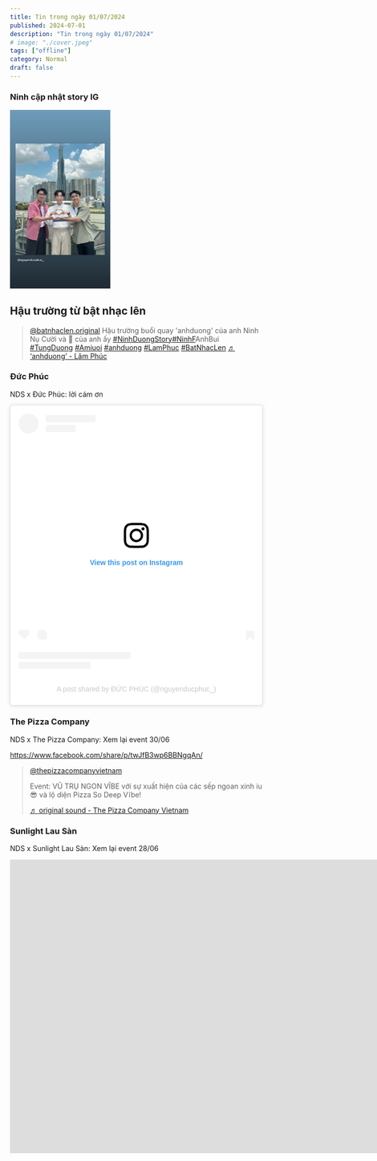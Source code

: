 ```yaml
---
title: Tin trong ngày 01/07/2024
published: 2024-07-01
description: "Tin trong ngày 01/07/2024"
# image: "./cover.jpeg"
tags: ["offline"]
category: Normal
draft: false
---
```



### Ninh cập nhật story IG 

<img src="story1.jpg"  width="200">


## Hậu trường từ bật nhạc lên 

<blockquote class="tiktok-embed" cite="https://www.tiktok.com/@batnhaclen.original/video/7386515227988299009" data-video-id="7386515227988299009" style="max-width: 605px;min-width: 325px;" > <section> <a target="_blank" title="@batnhaclen.original" href="https://www.tiktok.com/@batnhaclen.original?refer=embed">@batnhaclen.original</a> Hậu trường buổi quay &#39;anhduong&#39; của anh Ninh Nụ Cười và 🍓 của anh ấy <a title="ninhduongstory" target="_blank" href="https://www.tiktok.com/tag/ninhduongstory?refer=embed">#NinhDuongStory</a><a title="ninhf" target="_blank" href="https://www.tiktok.com/tag/ninhf?refer=embed">#NinhF</a>AnhBui <a title="tungduong" target="_blank" href="https://www.tiktok.com/tag/tungduong?refer=embed">#TungDuong</a> <a title="amiuoi" target="_blank" href="https://www.tiktok.com/tag/amiuoi?refer=embed">#Amiuoi</a> <a title="anhduong" target="_blank" href="https://www.tiktok.com/tag/anhduong?refer=embed">#anhduong</a> <a title="lamphuc" target="_blank" href="https://www.tiktok.com/tag/lamphuc?refer=embed">#LamPhuc</a> <a title="batnhaclen" target="_blank" href="https://www.tiktok.com/tag/batnhaclen?refer=embed">#BatNhacLen</a> <a target="_blank" title="♬ ‘anhduong’ - Lâm Phúc" href="https://www.tiktok.com/music/‘anhduong’-7376487458635499521?refer=embed">♬ ‘anhduong’ - Lâm Phúc</a> </section> </blockquote> <script async src="https://www.tiktok.com/embed.js"></script>


### Đức Phúc

NDS x Đức Phúc: lời cám ơn 


<blockquote class="instagram-media" data-instgrm-captioned data-instgrm-permalink="https://www.instagram.com/p/C83bXzkJkIP/?utm_source=ig_embed&amp;utm_campaign=loading" data-instgrm-version="14" style=" background:#FFF; border:0; border-radius:3px; box-shadow:0 0 1px 0 rgba(0,0,0,0.5),0 1px 10px 0 rgba(0,0,0,0.15); margin: 1px; max-width:540px; min-width:326px; padding:0; width:99.375%; width:-webkit-calc(100% - 2px); width:calc(100% - 2px);"><div style="padding:16px;"> <a href="https://www.instagram.com/p/C83bXzkJkIP/?utm_source=ig_embed&amp;utm_campaign=loading" style=" background:#FFFFFF; line-height:0; padding:0 0; text-align:center; text-decoration:none; width:100%;" target="_blank"> <div style=" display: flex; flex-direction: row; align-items: center;"> <div style="background-color: #F4F4F4; border-radius: 50%; flex-grow: 0; height: 40px; margin-right: 14px; width: 40px;"></div> <div style="display: flex; flex-direction: column; flex-grow: 1; justify-content: center;"> <div style=" background-color: #F4F4F4; border-radius: 4px; flex-grow: 0; height: 14px; margin-bottom: 6px; width: 100px;"></div> <div style=" background-color: #F4F4F4; border-radius: 4px; flex-grow: 0; height: 14px; width: 60px;"></div></div></div><div style="padding: 19% 0;"></div> <div style="display:block; height:50px; margin:0 auto 12px; width:50px;"><svg width="50px" height="50px" viewBox="0 0 60 60" version="1.1" xmlns="https://www.w3.org/2000/svg" xmlns:xlink="https://www.w3.org/1999/xlink"><g stroke="none" stroke-width="1" fill="none" fill-rule="evenodd"><g transform="translate(-511.000000, -20.000000)" fill="#000000"><g><path d="M556.869,30.41 C554.814,30.41 553.148,32.076 553.148,34.131 C553.148,36.186 554.814,37.852 556.869,37.852 C558.924,37.852 560.59,36.186 560.59,34.131 C560.59,32.076 558.924,30.41 556.869,30.41 M541,60.657 C535.114,60.657 530.342,55.887 530.342,50 C530.342,44.114 535.114,39.342 541,39.342 C546.887,39.342 551.658,44.114 551.658,50 C551.658,55.887 546.887,60.657 541,60.657 M541,33.886 C532.1,33.886 524.886,41.1 524.886,50 C524.886,58.899 532.1,66.113 541,66.113 C549.9,66.113 557.115,58.899 557.115,50 C557.115,41.1 549.9,33.886 541,33.886 M565.378,62.101 C565.244,65.022 564.756,66.606 564.346,67.663 C563.803,69.06 563.154,70.057 562.106,71.106 C561.058,72.155 560.06,72.803 558.662,73.347 C557.607,73.757 556.021,74.244 553.102,74.378 C549.944,74.521 548.997,74.552 541,74.552 C533.003,74.552 532.056,74.521 528.898,74.378 C525.979,74.244 524.393,73.757 523.338,73.347 C521.94,72.803 520.942,72.155 519.894,71.106 C518.846,70.057 518.197,69.06 517.654,67.663 C517.244,66.606 516.755,65.022 516.623,62.101 C516.479,58.943 516.448,57.996 516.448,50 C516.448,42.003 516.479,41.056 516.623,37.899 C516.755,34.978 517.244,33.391 517.654,32.338 C518.197,30.938 518.846,29.942 519.894,28.894 C520.942,27.846 521.94,27.196 523.338,26.654 C524.393,26.244 525.979,25.756 528.898,25.623 C532.057,25.479 533.004,25.448 541,25.448 C548.997,25.448 549.943,25.479 553.102,25.623 C556.021,25.756 557.607,26.244 558.662,26.654 C560.06,27.196 561.058,27.846 562.106,28.894 C563.154,29.942 563.803,30.938 564.346,32.338 C564.756,33.391 565.244,34.978 565.378,37.899 C565.522,41.056 565.552,42.003 565.552,50 C565.552,57.996 565.522,58.943 565.378,62.101 M570.82,37.631 C570.674,34.438 570.167,32.258 569.425,30.349 C568.659,28.377 567.633,26.702 565.965,25.035 C564.297,23.368 562.623,22.342 560.652,21.575 C558.743,20.834 556.562,20.326 553.369,20.18 C550.169,20.033 549.148,20 541,20 C532.853,20 531.831,20.033 528.631,20.18 C525.438,20.326 523.257,20.834 521.349,21.575 C519.376,22.342 517.703,23.368 516.035,25.035 C514.368,26.702 513.342,28.377 512.574,30.349 C511.834,32.258 511.326,34.438 511.181,37.631 C511.035,40.831 511,41.851 511,50 C511,58.147 511.035,59.17 511.181,62.369 C511.326,65.562 511.834,67.743 512.574,69.651 C513.342,71.625 514.368,73.296 516.035,74.965 C517.703,76.634 519.376,77.658 521.349,78.425 C523.257,79.167 525.438,79.673 528.631,79.82 C531.831,79.965 532.853,80.001 541,80.001 C549.148,80.001 550.169,79.965 553.369,79.82 C556.562,79.673 558.743,79.167 560.652,78.425 C562.623,77.658 564.297,76.634 565.965,74.965 C567.633,73.296 568.659,71.625 569.425,69.651 C570.167,67.743 570.674,65.562 570.82,62.369 C570.966,59.17 571,58.147 571,50 C571,41.851 570.966,40.831 570.82,37.631"></path></g></g></g></svg></div><div style="padding-top: 8px;"> <div style=" color:#3897f0; font-family:Arial,sans-serif; font-size:14px; font-style:normal; font-weight:550; line-height:18px;">View this post on Instagram</div></div><div style="padding: 12.5% 0;"></div> <div style="display: flex; flex-direction: row; margin-bottom: 14px; align-items: center;"><div> <div style="background-color: #F4F4F4; border-radius: 50%; height: 12.5px; width: 12.5px; transform: translateX(0px) translateY(7px);"></div> <div style="background-color: #F4F4F4; height: 12.5px; transform: rotate(-45deg) translateX(3px) translateY(1px); width: 12.5px; flex-grow: 0; margin-right: 14px; margin-left: 2px;"></div> <div style="background-color: #F4F4F4; border-radius: 50%; height: 12.5px; width: 12.5px; transform: translateX(9px) translateY(-18px);"></div></div><div style="margin-left: 8px;"> <div style=" background-color: #F4F4F4; border-radius: 50%; flex-grow: 0; height: 20px; width: 20px;"></div> <div style=" width: 0; height: 0; border-top: 2px solid transparent; border-left: 6px solid #f4f4f4; border-bottom: 2px solid transparent; transform: translateX(16px) translateY(-4px) rotate(30deg)"></div></div><div style="margin-left: auto;"> <div style=" width: 0px; border-top: 8px solid #F4F4F4; border-right: 8px solid transparent; transform: translateY(16px);"></div> <div style=" background-color: #F4F4F4; flex-grow: 0; height: 12px; width: 16px; transform: translateY(-4px);"></div> <div style=" width: 0; height: 0; border-top: 8px solid #F4F4F4; border-left: 8px solid transparent; transform: translateY(-4px) translateX(8px);"></div></div></div> <div style="display: flex; flex-direction: column; flex-grow: 1; justify-content: center; margin-bottom: 24px;"> <div style=" background-color: #F4F4F4; border-radius: 4px; flex-grow: 0; height: 14px; margin-bottom: 6px; width: 224px;"></div> <div style=" background-color: #F4F4F4; border-radius: 4px; flex-grow: 0; height: 14px; width: 144px;"></div></div></a><p style=" color:#c9c8cd; font-family:Arial,sans-serif; font-size:14px; line-height:17px; margin-bottom:0; margin-top:8px; overflow:hidden; padding:8px 0 7px; text-align:center; text-overflow:ellipsis; white-space:nowrap;"><a href="https://www.instagram.com/p/C83bXzkJkIP/?utm_source=ig_embed&amp;utm_campaign=loading" style=" color:#c9c8cd; font-family:Arial,sans-serif; font-size:14px; font-style:normal; font-weight:normal; line-height:17px; text-decoration:none;" target="_blank">A post shared by ĐỨC PHÚC (@nguyenducphuc_)</a></p></div></blockquote> <script async src="//www.instagram.com/embed.js"></script>


### The Pizza Company

NDS x The Pizza Company: Xem lại event 30/06 

https://www.facebook.com/share/p/twJfB3wp6BBNgqAn/


<blockquote class="tiktok-embed" cite="https://www.tiktok.com/@thepizzacompanyvietnam/video/7386659065620958470" data-video-id="7386659065620958470" style="max-width: 605px;min-width: 325px;" > <section> <a target="_blank" title="@thepizzacompanyvietnam" href="https://www.tiktok.com/@thepizzacompanyvietnam?refer=embed">@thepizzacompanyvietnam</a> <p>Event: VŨ TRỤ NGON VĨBE với sự xuất hiện của các sếp ngoan xinh iu 😎 và lộ diện Pizza So Deep Vĩbe!</p> <a target="_blank" title="♬ original sound  - The Pizza Company Vietnam" href="https://www.tiktok.com/music/original-sound-The-Pizza-Company-Vietnam-7386659098866715397?refer=embed">♬ original sound  - The Pizza Company Vietnam</a> </section> </blockquote> <script async src="https://www.tiktok.com/embed.js"></script>



### Sunlight Lau Sàn

NDS x Sunlight Lau Sàn: Xem lại event 28/06 

<iframe width="1600" height="585" src="https://www.youtube.com/embed/9k69u6x8mmg" title="[RECAP VIDEO] Sự kiện &quot;Nhà Kiểu Mình Out Trình Nhà Kiểu Mẫu&quot; | Sunlight Lau Sàn x Ninh Dương Story" frameborder="0" allow="accelerometer; autoplay; clipboard-write; encrypted-media; gyroscope; picture-in-picture; web-share" referrerpolicy="strict-origin-when-cross-origin" allowfullscreen></iframe>
